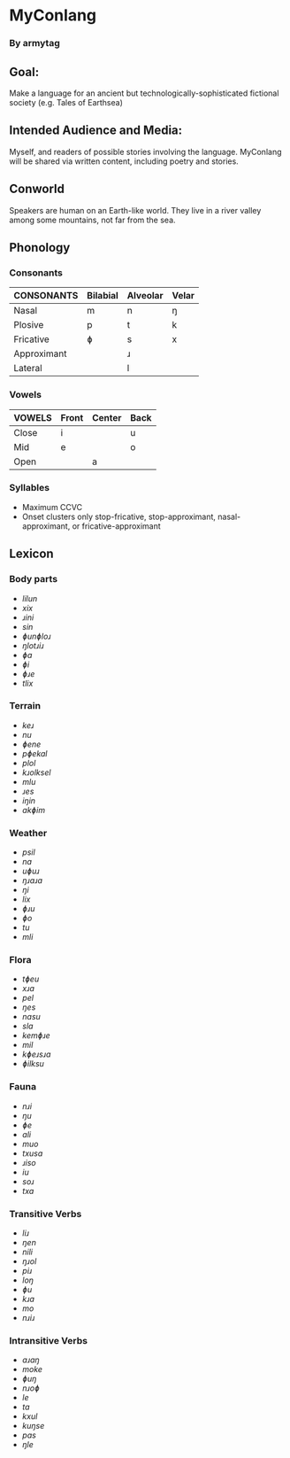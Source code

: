 # MyConlang

### By armytag

## Goal:

Make a language for an ancient but technologically-sophisticated fictional society (e.g. Tales of Earthsea)

## Intended Audience and Media:

Myself, and readers of possible stories involving the language.  MyConlang will be shared via written content, including poetry and stories.

## Conworld

Speakers are human on an Earth-like world. They live in a river valley among some mountains, not far from the sea.

## Phonology

### Consonants

| CONSONANTS  | Bilabial | Alveolar | Velar |
|---          |---       |---       |---    |
| Nasal       | m        | n        | ŋ     |
| Plosive     | p        | t        | k     |
| Fricative   | ɸ        | s        | x     |
| Approximant |          | ɹ        |       |
| Lateral     |          | l        |       |

### Vowels

| VOWELS | Front | Center | Back |
|---     |---    |---     |---   |
| Close  | i     |        | u    |
| Mid    | e     |        | o    |
| Open   |       | a      |      |

### Syllables

- Maximum CCVC
- Onset clusters only stop-fricative, stop-approximant, nasal-approximant, or fricative-approximant

## Lexicon

### Body parts

- *lilun*
- *xix*
- *ɹini*
- *sin*
- *ɸunɸloɹ*
- *ŋlotɹiɹ*
- *ɸa*
- *ɸi*
- *ɸɹe*
- *tlix*

### Terrain

- *keɹ*
- *nu*
- *ɸene*
- *pɸekal*
- *plol*
- *kɹolksel*
- *mlu*
- *ɹes*
- *iŋin*
- *akɸim*

### Weather

- *psil*
- *na*
- *uɸuɹ*
- *ŋɹaɹa*
- *ŋi*
- *lix*
- *ɸɹu*
- *ɸo*
- *tu*
- *mli*

### Flora

- *tɸeu*
- *xɹa*
- *pel*
- *ŋes*
- *nasu*
- *sla*
- *kemɸɹe*
- *mil*
- *kɸeɹsɹa*
- *ɸilksu*

### Fauna

- *nɹi*
- *ŋu*
- *ɸe*
- *ali*
- *muo*
- *txusa*
- *ɹiso*
- *iu*
- *soɹ*
- *txa*

### Transitive Verbs

- *liɹ*
- *ŋen*
- *nili*
- *ŋɹol*
- *piɹ*
- *loŋ*
- *ɸu*
- *kɹa*
- *mo*
- *nɹiɹ*

### Intransitive Verbs

- *aɹaŋ*
- *moke*
- *ɸuŋ*
- *nɹoɸ*
- *le*
- *ta*
- *kxul*
- *kuŋse*
- *pas*
- *ŋle*
